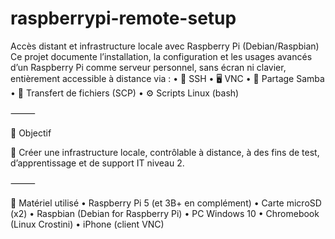 # raspberrypi-remote-setup
 Accès distant et infrastructure locale avec Raspberry Pi (Debian/Raspbian)
Ce projet documente l’installation, la configuration et les usages avancés d’un Raspberry Pi comme serveur personnel, sans écran ni clavier, entièrement accessible à distance via :
	•	🧪 SSH
	•	🖥️ VNC
	•	📂 Partage Samba
	•	🔁 Transfert de fichiers (SCP)
	•	⚙️ Scripts Linux (bash)

⸻

🔧 Objectif

📡 Créer une infrastructure locale, contrôlable à distance, à des fins de test, d’apprentissage et de support IT niveau 2.

⸻

🧱 Matériel utilisé
	•	Raspberry Pi 5 (et 3B+ en complément)
	•	Carte microSD (x2)
	•	Raspbian (Debian for Raspberry Pi)
	•	PC Windows 10
	•	Chromebook (Linux Crostini)
	•	iPhone (client VNC)
